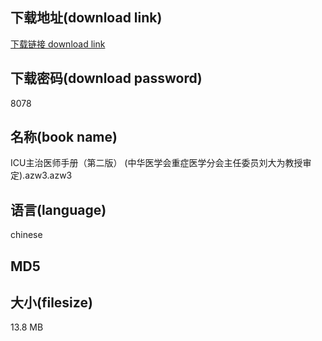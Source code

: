 ## 下载地址(download link)
[下载链接 download link](https://tutu365.netlify.app/?s=ICU%E4%B8%BB%E6%B2%BB%E5%8C%BB%E5%B8%88%E6%89%8B%E5%86%8C%EF%BC%88%E7%AC%AC%E4%BA%8C%E7%89%88%EF%BC%89+%28%E4%B8%AD%E5%8D%8E%E5%8C%BB%E5%AD%A6%E4%BC%9A%E9%87%8D%E7%97%87%E5%8C%BB%E5%AD%A6%E5%88%86%E4%BC%9A%E4%B8%BB%E4%BB%BB%E5%A7%94%E5%91%98%E5%88%98%E5%A4%A7%E4%B8%BA%E6%95%99%E6%8E%88%E5%AE%A1%E5%AE%9A%29.azw3)

## 下载密码(download password)
8078

## 名称(book name)
ICU主治医师手册（第二版） (中华医学会重症医学分会主任委员刘大为教授审定).azw3.azw3

## 语言(language)
chinese

## MD5


## 大小(filesize)
13.8 MB
